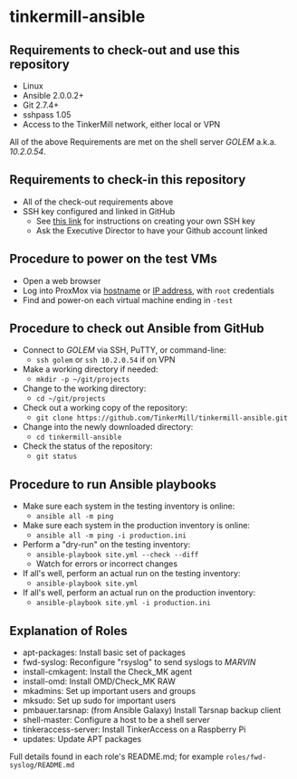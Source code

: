 # tinkermill-ansible

## Requirements to check-out and use this repository
- Linux
- Ansible 2.0.0.2+
- Git 2.7.4+
- sshpass 1.05
- Access to the TinkerMill network, either local or VPN

All of the above Requirements are met on the shell server *GOLEM* a.k.a. *10.2.0.54*.

## Requirements to check-in this repository
- All of the check-out requirements above
- SSH key configured and linked in GitHub
  - See [this link](https://help.github.com/articles/adding-a-new-ssh-key-to-your-github-account/) for instructions on creating your own SSH key
  - Ask the Executive Director to have your Github account linked

## Procedure to power on the test VMs
- Open a web browser
- Log into ProxMox via [hostname](https://vmhost2:8006/) or [IP address](https://10.2.0.19:8006/), with `root` credentials
- Find and power-on each virtual machine ending in `-test`

## Procedure to check out Ansible from GitHub
- Connect to *GOLEM* via SSH, PuTTY, or command-line:
  - `ssh golem` or `ssh 10.2.0.54` if on VPN
- Make a working directory if needed:
  - `mkdir -p ~/git/projects`
- Change to the working directory:
  - `cd ~/git/projects`  
- Check out a working copy of the repository:
  - `git clone https://github.com/TinkerMill/tinkermill-ansible.git`
- Change into the newly downloaded directory:
  - `cd tinkermill-ansible`
- Check the status of the repository:
  - `git status`

## Procedure to run Ansible playbooks
- Make sure each system in the testing inventory is online:
  - `ansible all -m ping`
- Make sure each system in the production inventory is online:
  - `ansible all -m ping -i production.ini`
- Perform a "dry-run" on the testing inventory:
  - `ansible-playbook site.yml --check --diff`
  - Watch for errors or incorrect changes
- If all's well, perform an actual run on the testing inventory:
  - `ansible-playbook site.yml`
- If all's well, perform an actual run on the production inventory:
  - `ansible-playbook site.yml -i production.ini`

## Explanation of Roles
- apt-packages: Install basic set of packages
- fwd-syslog: Reconfigure "rsyslog" to send syslogs to *MARVIN*
- install-cmkagent: Install the Check_MK agent
- install-omd: Install OMD/Check_MK RAW
- mkadmins: Set up important users and groups
- mksudo: Set up sudo for important users
- pmbauer.tarsnap: (from Ansible Galaxy) Install Tarsnap backup client
- shell-master: Configure a host to be a shell server
- tinkeraccess-server: Install TinkerAccess on a Raspberry Pi
- updates: Update APT packages 

Full details found in each role's README.md; for example `roles/fwd-syslog/README.md`
